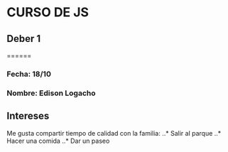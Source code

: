 # CURSO DE JS 
## Deber 1
======
### Fecha: 18/10
### Nombre: Edison Logacho
## Intereses
Me gusta compartir tiempo de calidad con la familia:
..* Salir al parque
..* Hacer una comida
..* Dar un paseo

